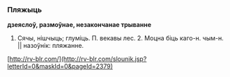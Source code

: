 ### Пляжыць
**дзеяслоў, размоўнае, незакончанае трыванне**

1. Сячы, нішчыць; глуміць. П. векавы лес. 2. Моцна біць каго-н. чым-н. || назоўнік: пляжанне.

<a rel="author">[http://rv-blr.com/](http://rv-blr.com/slounik.jsp?letterId=0&maskId=0&pageId=2379)</a>
